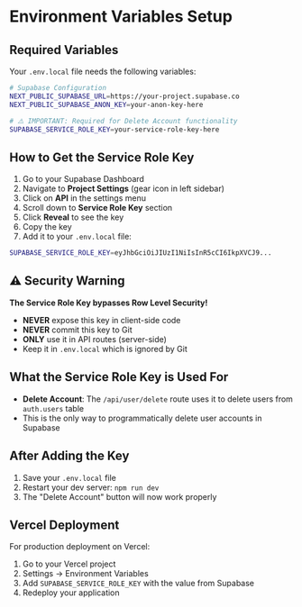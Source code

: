 # Environment Variables Setup

## Required Variables

Your `.env.local` file needs the following variables:

```bash
# Supabase Configuration
NEXT_PUBLIC_SUPABASE_URL=https://your-project.supabase.co
NEXT_PUBLIC_SUPABASE_ANON_KEY=your-anon-key-here

# ⚠️ IMPORTANT: Required for Delete Account functionality
SUPABASE_SERVICE_ROLE_KEY=your-service-role-key-here
```

## How to Get the Service Role Key

1. Go to your Supabase Dashboard
2. Navigate to **Project Settings** (gear icon in left sidebar)
3. Click on **API** in the settings menu
4. Scroll down to **Service Role Key** section
5. Click **Reveal** to see the key
6. Copy the key
7. Add it to your `.env.local` file:

```bash
SUPABASE_SERVICE_ROLE_KEY=eyJhbGciOiJIUzI1NiIsInR5cCI6IkpXVCJ9...
```

## ⚠️ Security Warning

**The Service Role Key bypasses Row Level Security!**

- **NEVER** expose this key in client-side code
- **NEVER** commit this key to Git
- **ONLY** use it in API routes (server-side)
- Keep it in `.env.local` which is ignored by Git

## What the Service Role Key is Used For

- **Delete Account**: The `/api/user/delete` route uses it to delete users from `auth.users` table
- This is the only way to programmatically delete user accounts in Supabase

## After Adding the Key

1. Save your `.env.local` file
2. Restart your dev server: `npm run dev`
3. The "Delete Account" button will now work properly

## Vercel Deployment

For production deployment on Vercel:

1. Go to your Vercel project
2. Settings → Environment Variables
3. Add `SUPABASE_SERVICE_ROLE_KEY` with the value from Supabase
4. Redeploy your application
